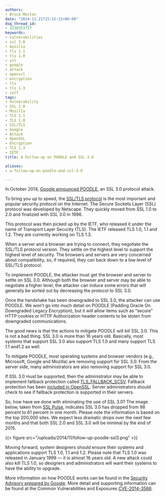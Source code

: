 ```yaml
---
authors:
- Bruce Morton
date: "2014-11-21T15:15:32+00:00"
dsq_thread_id:
- 3238353717
keywords:
- vulnerabilities
- ssl 3.0
- mozilla
- tls 1.1
- tls 1.0
- ssl
- google
- attack
- openssl
- encryption
- tls
- tls 1.3
- ietf
tags:
- Vulnerability
- SSL 3.0
- Mozilla
- TLS 1.1
- TLS 1.0
- SSL/TLS
- Google
- Attack
- OpenSSL
- Encryption
- TLS 1.3
- IETF
title: A Follow-up on POODLE and SSL 3.0

aliases:
- a-follow-up-on-poodle-and-ssl-3-0

---
```

In October 2014, [Google announced POODLE][1], an SSL 3.0 protocol attack.

To bring you up to speed, the [SSL/TLS protocol][2] is the most important and popular security protocol on the Internet. The Secure Sockets Layer (SSL) protocol was developed by Netscape. They quickly moved from SSL 1.0 to 2.0 and finalized with SSL 3.0 in 1996.

This protocol was then picked up by the IETF, who released it under the name of Transport Layer Security (TLS). The IETF released TLS 1.0, 1.1 and 1.2. They are currently working on TLS 1.3.

When a server and a browser are trying to connect, they negotiate the SSL/TLS protocol version. They settle on the highest level to support the highest level of security. The browsers and servers are very concerned about compatibility, so, if required, they can back down to a low level of SSL/TLS protocol.

To implement POODLE, the attacker must get the browser and server to settle on SSL 3.0. Although both the browser and server may be able to negotiate a higher level, the attacker can induce some errors that will generally be sorted out by decreasing the protocol to SSL 3.0.

Once the handshake has been downgraded to SSL 3.0, the attacker can use POODLE. We won’t go into much detail on POODLE (Padding Oracle On Downgraded Legacy Encryption), but it will allow items such as “secure” HTTP cookies or HTTP Authorization header contents to be stolen from downgraded communications.

The good news is that the actions to mitigate POODLE will kill SSL 3.0. This is not a bad thing. SSL 3.0 is more than 16 years old. Basically, most systems that support SSL 3.0 also support TLS 1.0 and many support TLS 1.1 and1.2 as well.

To mitigate POODLE, most operating systems and browser vendors (e.g., Microsoft, Google and Mozilla) are removing support for SSL 3.0. From the server side, many administrators are also removing support for SSL 3.0.

If SSL 3.0 must be supported, then the administrator may be able to implement fallback protection called [TLS\_FALLBACK\_SCSV][3]. Fallback protection has been [included in OpenSSL][4]. Server administrators should check to see if fallback protection is supported in their servers.

So, how have we done with eliminating the use of SSL 3.0? The image below, taken from [SSL Pulse][5], indicates SSL 3.0 has dropped from 98 percent to 61 percent in one month. Please note the information is based on the top 200,000 sites. We expect less dramatic drops over the next few months and that both SSL 2.0 and SSL 3.0 will be minimal by the end of 2015.

{{< figure src="/uploads/2014/11/follow-up-poodle-ssl3.png" >}} 

Moving forward, system designers should ensure their systems and applications support TLS 1.0, 1.1 and 1.2. Please note that TLS 1.0 was released in January 1999 — it is almost 16 years old. A new attack could also kill TLS 1.0, so designers and administrators will want their systems to have the ability to upgrade.

More information on how POODLE works can be found in the [Security Advisory prepared by Google][1]. More detail and supporting information can be found at the Common Vulnerabilities and Exposures [CVE-2014-3566][6].

 [1]: https://web.archive.org/web/20240120033644/https://www.openssl.org/~bodo/ssl-poodle.pdf
 [2]: https://en.wikipedia.org/wiki/Transport_Layer_Security
 [3]: https://tools.ietf.org/html/draft-ietf-tls-downgrade-scsv-00
 [4]: https://www.openssl.org/news/secadv_20141015.txt
 [5]: https://www.trustworthyinternet.org/ssl-pulse/
 [6]: https://cve.mitre.org/cgi-bin/cvename.cgi?name=CVE-2014-3566
